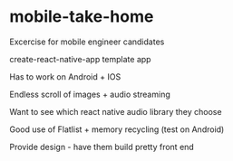 # mobile-take-home
Excercise for mobile engineer candidates


create-react-native-app template app 

Has to work on Android + IOS

Endless scroll of images + audio streaming

Want to see which react native audio library they choose

Good use of Flatlist + memory recycling (test on Android)

Provide design - have them build pretty front end


